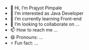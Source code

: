 - 👋 Hi, I’m Prajyot Pimpale
- 👀 I’m interested as Java Developer
- 🌱 I’m currently learning Front-end
- 💞️ I’m looking to collaborate on ...
- 📫 How to reach me ...
- 😄 Pronouns: ...
- ⚡ Fun fact: ...

<!---
prajyot0180/prajyot0180 is a ✨ special ✨ repository because its `README.md` (this file) appears on your GitHub profile.
You can click the Preview link to take a look at your changes.
--->
